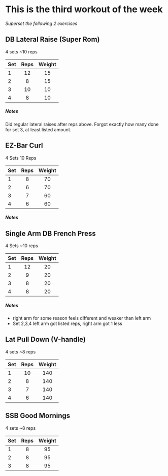 # This is the third workout of the week

*Superset the following 2 exercises*

## DB Lateral Raise (Super Rom)
4 sets
~10 reps

| Set | Reps  | Weight |
| :-  | :---: | :----: |
| 1   |  12   | 15    |
| 2   |  8    | 15    |
| 3   |  10   | 10    |
| 4   |  8    | 10    |

##### Notes
Did regular lateral raises after reps above.
Forgot exactly how many done for set 3, at least listed amount.

## EZ-Bar Curl
4 Sets
10 Reps

| Set | Reps  | Weight |
| :-  | :---: | :----: |
| 1   |  8    | 70     |
| 2   |  6    | 70     |
| 3   |  7    | 60     |
| 4   |  6    | 60     |

##### Notes

## Single Arm DB French Press
4 Sets
~10 reps

| Set | Reps  | Weight |
| :-  | :---: | :----: |
| 1   |  12   | 20     |
| 2   |  9    | 20    |
| 3   |  8    | 20    |
| 4   |  8    | 20    |

##### Notes
- right arm for some reason feels different and weaker than left arm
- Set 2,3,4 left arm got listed reps, right arm got 1 less

## Lat Pull Down (V-handle)
4 sets
~8 reps

| Set | Reps  | Weight |
| :-  | :---: | :----: |
| 1   |  10   | 140   |
| 2   |  8    | 140   |
| 3   |  7    | 140   |
| 4   |  6    | 140   |

## SSB Good Mornings
4 sets
~8 reps

| Set | Reps  | Weight |
| :-  | :---: | :----: |
| 1   |  8    | 95     |
| 2   |  8    | 95     |
| 3   |  8    | 95     |

